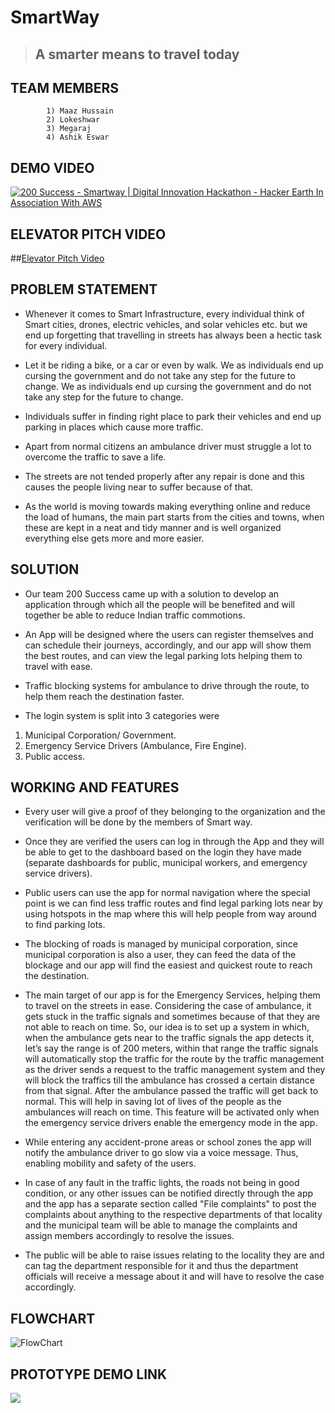 #  SmartWay

> ## A smarter means to travel today

## TEAM MEMBERS
            1) Maaz Hussain
            2) Lokeshwar
            3) Megaraj
            4) Ashik Eswar
       
## DEMO VIDEO

[![200 Success - Smartway | Digital Innovation Hackathon - Hacker Earth In Association With AWS](http://img.youtube.com/vi/-nXKvC3zqBo/0.jpg)](https://youtu.be/HOsI0z0UA7w "200 Success - Smartway | Digital Innovation Hackathon - Hacker Earth In Association With AWS")

## ELEVATOR PITCH VIDEO

##[Elevator Pitch Video](https://youtu.be/5N6C9HHJhDc)

## **PROBLEM STATEMENT**

* Whenever it comes to Smart Infrastructure, every individual think of Smart cities, drones, electric vehicles, and solar vehicles etc. but we end up forgetting that travelling in streets has always been a hectic task for every individual. 

* Let it be riding a bike, or a car or even by walk. We as individuals end up cursing the government and do not take any step for the future to change. We as individuals end up cursing the government and do not take any step for the future to change.

* Individuals suffer in finding right place to park their vehicles and end up parking in places which cause more traffic.

* Apart from normal citizens an ambulance driver must struggle a lot to overcome the traffic to save a life. 

* The streets are not tended properly after any repair is done and this causes the people living near to suffer because of that.

* As the world is moving towards making everything online and reduce the load of humans, the main part starts from the cities and towns, when these are kept in a neat and tidy manner and is well organized everything else gets more and more easier.


## **SOLUTION**

* Our team 200 Success came up with a solution to develop an application through which all the people will be benefited and will together be able to reduce Indian traffic commotions. 

* An App will be designed where the users can register themselves and can schedule their journeys, accordingly, and our app will show them the best routes, and can view the legal parking lots helping them to travel with ease.

* Traffic blocking systems for ambulance to drive through the route, to help them reach the destination faster.

* The login system is split into 3 categories were 
1. Municipal Corporation/ Government.
2. Emergency Service Drivers (Ambulance, Fire Engine).
3. Public access.


## **WORKING AND FEATURES**

* Every user will give a proof of they belonging to the organization and the verification will be done by the members of Smart way.

* Once they are verified the users can log in through the App and they will be able to get to the dashboard based on the login they have made (separate dashboards for public, municipal workers, and emergency service drivers).

* Public users can use the app for normal navigation where the special point is we can find less traffic routes and find legal parking lots near by using hotspots in the map where this will help people from way around to find parking lots.

* The blocking of roads is managed by municipal corporation, since municipal corporation is also a user, they can feed the data of the blockage and our app will find the easiest and quickest route to reach the destination.

* The main target of our app is for the Emergency Services, helping them to travel on the streets in ease. Considering the case of ambulance, it gets stuck in the traffic signals and sometimes because of that they are not able to reach on time. So, our idea is to set up a system in which, when the ambulance gets near to the traffic signals the app detects it, let’s say the range is of 200 meters, within that range the traffic signals will automatically stop the traffic for the route by the traffic management as the driver sends a request to the traffic management system and they will block the traffics till the ambulance has crossed a certain distance from that signal. After the ambulance passed the traffic will get back to normal. This will help in saving lot of lives of the people as the ambulances will reach on time. This feature will be activated only when the emergency service drivers enable the emergency mode in the app.

* While entering any accident-prone areas or school zones the app will notify the ambulance driver to go slow via a voice message. Thus, enabling mobility and safety of the users.

* In case of any fault in the traffic lights, the roads not being in good condition, or any other issues can be notified directly through the app and the app has a separate section called "File complaints" to post the complaints about anything to the respective departments of that locality and the municipal team will be able to manage the complaints and assign members accordingly to resolve the issues.

* The public will be able to raise issues relating to the locality they are and can tag the department responsible for it and thus the department officials will receive a message about it and will have to resolve the case accordingly.

## **FLOWCHART**
![FlowChart](https://user-images.githubusercontent.com/61106740/132129718-376c0419-d0ea-441d-b369-b3a0529e3ff6.jpg)

## **PROTOTYPE DEMO LINK**

![](https://xd.adobe.com/view/f8c8c5cf-e258-4bc2-ab3c-aa016088ef1e-ad9b/)

